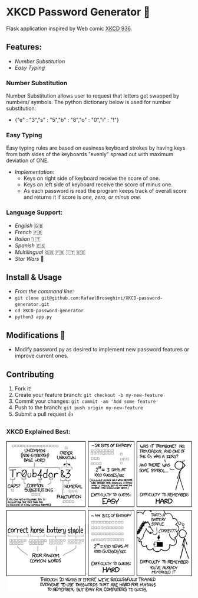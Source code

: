 # XKCD Password Generator :closed_lock_with_key:

Flask application inspired by Web comic [XKCD 936](https://xkcd.com/936/ "xkcd's pass gen").

## Features:
 * *Number Substitution*
 * *Easy Typing*

### Number Substitution

Number Substitution allows user to request that letters get swapped by numbers/
symbols. The python dictionary below is used for number substitution:
  * {"e" : "3","s" : "5","b" : "8","o" : "0","i" : "!"}

### Easy Typing
Easy typing rules are based on easiness keyboard strokes by having keys from both sides of
the keyboards "evenly" spread out with maximum deviation of ONE.
  * *Implementation:*
    * Keys on right side of keyboard receive the score of one.
    * Keys on left side of keyboard receive the score of minus one.
    * As each password is read the program keeps track of overall score
      and returns it if score is *one, zero, or minus one.*

### Language Support:
  * *English* :uk:
  * *French* :fr:
  * *Italian* :it:
  * *Spanish* :es:
  * *Multilingual* :uk: :fr: :it: :es:
  * *Star Wars* :space_invader:

## Install & Usage
* *From the command line:*
* `git clone git@github.com:RafaelBroseghini/XKCD-password-generator.git`
* `cd XKCD-password-generator`
* `python3 app.py`

## Modifications :hammer:
  * Modify password.py as desired to implement new password features or improve current ones.

## Contributing

1. Fork it!
2. Create your feature branch: `git checkout -b my-new-feature`
3. Commit your changes: `git commit -am 'Add some feature'`
4. Push to the branch: `git push origin my-new-feature`
5. Submit a pull request :+1:

### XKCD Explained Best:
![alt text](static/img/password.png)
